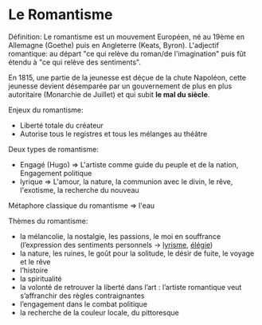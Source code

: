 # Le Romantisme

Définition: Le romantisme est un mouvement Européen, né au 19ème en Allemagne (Goethe) puis en Angleterre (Keats, Byron). L'adjectif romantique: au départ "ce qui relève du roman/de l'imagination" puis fût étendu à "ce qui relève des sentiments". 

En 1815, une partie de la jeunesse est déçue de la chute Napoléon, cette jeunesse devient désemparée par un gouvernement de plus en plus autoritaire (Monarchie de Juillet) et qui subit **le mal du siècle**.

Enjeux du romantisme: 
* Liberté totale du créateur
* Autorise tous le registres et tous les mélanges au théâtre

Deux types de romantisme:
* Engagé (Hugo) => L'artiste comme guide du peuple et de la nation, Engagement politique 
* lyrique => L'amour, la nature, la communion avec le divin, le rêve, l'exotisme, la recherche du nouveau

Métaphore classique du romantisme => l'eau

Thèmes du romantisme:


* la mélancolie, la nostalgie, les passions, le moi en souffrance (l’expression des sentiments personnels&nbsp;→ <a href="https://www.etudes-litteraires.com/figures-de-style/lyrisme.php">lyrisme</a>, <a href="https://www.etudes-litteraires.com/figures-de-style/elegie.php">élégie</a>)
* la nature, les ruines, le goût pour la solitude, le désir de fuite, le voyage et le rêve
* l’histoire
* la spiritualité
* la volonté de retrouver la liberté dans l’art&nbsp;: l’artiste romantique veut s’affranchir des règles contraignantes
* l’engagement dans le combat politique
* la recherche de la couleur locale, du pittoresque
<!--stackedit_data:
eyJoaXN0b3J5IjpbLTE5MjQ5NDk0MThdfQ==
-->